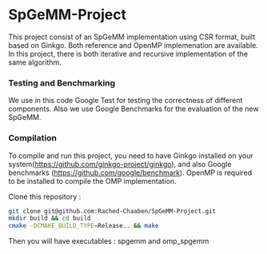 # SpGeMM-Project
This project consist of an SpGeMM implementation using CSR format, built based on Ginkgo. Both reference and OpenMP implemenation are available.
In this project, there is both iterative and recursive implementation of the same algorithm. 

### Testing and Benchmarking

We use in this code Google Test for testing the correctness of different components.
Also we use Google Benchmarks for the evaluation of the new SpGeMM.

### Compilation 

To compile and run this project, you need to have Ginkgo installed on your system(https://github.com/ginkgo-project/ginkgo), and also Google benchmarks (https://github.com/google/benchmark). OpenMP is required to be installed to compile the OMP implementation. 

Clone this repository :
```sh
git clone git@github.com:Rached-Chaaben/SpGeMM-Project.git
mkdir build && cd build 
cmake -DCMAKE_BUILD_TYPE=Release.. && make
```
Then you will have executables : spgemm and omp_spgemm 
